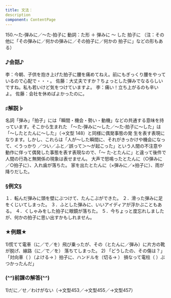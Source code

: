 ```yaml
---
title: 文法：
description
component: ContentPage
---
```



150.～た‐弾みに／～た‐拍子に
動詞：た形 ＋ 弾みに ～ した
拍子に
（注：その他に「その弾みに／何かの弾みに／その拍子に／何かの 拍子に」などの形もある）
### ♪会話♪
李：今朝、子供を抱き上げた拍子に腰を痛めてねえ。前にもぎっくり腰をやっているので心配で・・・。 佐藤：大丈夫ですか？ちょっとした弾みでなるらしいですね。私も若いけど気をつけていますよ。
李：痛い！立ち上がるのも辛いよ。
佐藤：会社を休めばよかったのに。
### ♯解説♭
名詞「弾み」「拍子」には「瞬間・機会・勢い・動機」などの共通する意味を持っています。そこから生まれた 「～た‐弾みに～した／～た‐拍子に～した」は「～したとたんに～した」（→文型 148）と同様に偶発事態の発 生を表す表現になります。しかし、これらは「人が～した瞬間に、それがきっかけや機会になって、＜うっかり
／つい／ふと／誤って＞～が起こった」という人間の不注意や動作に伴って偶発した事態を表す表現なので、「～ た‐とたんに」と違って後件で人間の行為と無関係の現象は表せません。
大声で怒鳴ったとたんに（○弾みに／○拍子に）、入れ歯が落ちた。 家を出たとたんに（×弾みに／×拍子に）、雨が降りだした。
### §例文§
１．転んだ弾みに頭を壁にぶつけて、たんこぶができた。
２．滑った弾みに足をくじいてしまった。
３．ふとした弾みに、いいアイディアが浮かぶこともある。
４．くしゃみをした拍子に眼鏡が落ちた。
５．今ちょっと度忘れしましたが、何かの拍子に思い出すかもしれません。
### ★例題★
1)慌てて電車（に／で／を）飛び乗ったが、その（とたんに／弾み）に片方の靴が脱げ、線路（に／で／を）
落ちてしまった。
2) 「どうしたの、その傷は？」 「対向車（ ）（よける→ ）拍子に、ハンドルを（切る→ ）
損なって電柱（ ）ぶつかったんだ」
### (^^)前課の解答(^^)
1)だに／せ／わけがない（→文型453／→文型455／→文型457）
